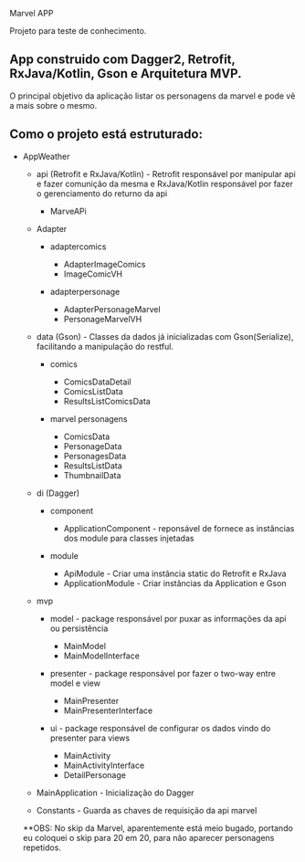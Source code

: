 Marvel APP

Projeto para teste de conhecimento.

## App construido com Dagger2, Retrofit, RxJava/Kotlin, Gson e Arquitetura MVP.

O principal objetivo da aplicação listar os personagens da marvel e pode vê a mais sobre o mesmo.

## Como o projeto está estruturado:

- AppWeather
   - api (Retrofit e RxJava/Kotlin) - Retrofit responsável por manipular api e fazer comunição da mesma e RxJava/Kotlin responsável por fazer o gerenciamento do returno da api
      - MarveAPi
      
   - Adapter
     - adaptercomics
        - AdapterImageComics
        - ImageComicVH
        
     - adapterpersonage
        - AdapterPersonageMarvel
        - PersonageMarvelVH
      
   - data (Gson) - Classes da dados já inicializadas com Gson(Serialize), facilitando a manipulação do restful.
      - comics
        - ComicsDataDetail
        - ComicsListData
        - ResultsListComicsData
        
      - marvel personagens
        - ComicsData
        - PersonageData
        - PersonagesData
        - ResultsListData
        - ThumbnailData
     
   - di (Dagger)
      - component
        - ApplicationComponent - reponsável de fornece as instâncias dos module para classes injetadas
        
      - module
        - ApiModule - Criar uma instância static do Retrofit e RxJava
        - ApplicationModule - Criar instâncias da Application e Gson
        
   - mvp
      - model - package responsável por puxar as informações da api ou persistência
        - MainModel
        - MainModelInterface
        
      - presenter - package responsável por fazer o two-way entre model e view
        - MainPresenter 
        - MainPresenterInterface
   
      - ui - package responsável de configurar os dados vindo do presenter para views
        - MainActivity
        - MainActivityInterface
        - DetailPersonage
      
   - MainApplication - Inicialização do Dagger
   - Constants - Guarda as chaves de requisição da api marvel
   
   **OBS: No skip da Marvel, aparentemente está meio bugado, portando eu coloquei o skip para 20 em 20, para não aparecer personagens repetidos.
